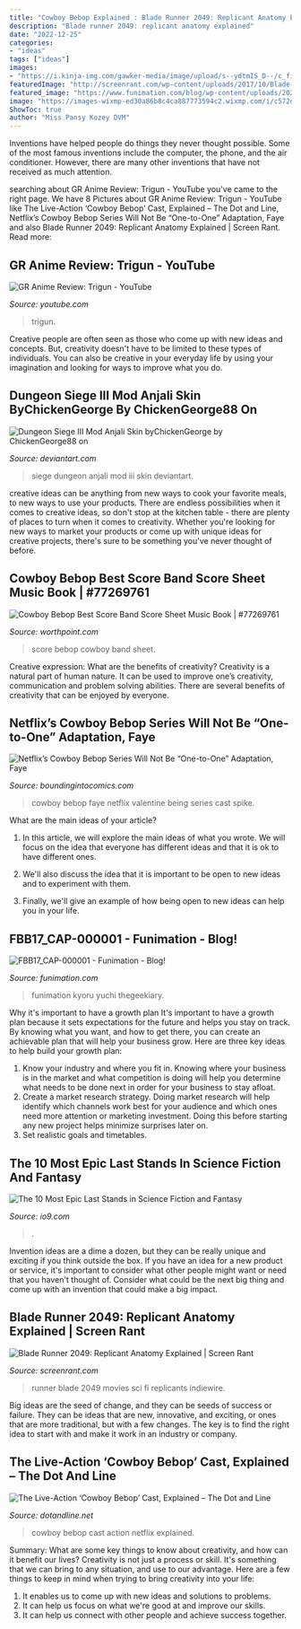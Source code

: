 ```yaml
---
title: "Cowboy Bebop Explained : Blade Runner 2049: Replicant Anatomy Explained"
description: "Blade runner 2049: replicant anatomy explained"
date: "2022-12-25"
categories:
- "ideas"
tags: ["ideas"]
images:
- "https://i.kinja-img.com/gawker-media/image/upload/s--ydtmIS_D--/c_fill,fl_progressive,g_center,h_900,q_80,w_1600/17oyoe7hzzvj5jpg.jpg"
featuredImage: "http://screenrant.com/wp-content/uploads/2017/10/Blade-Runner-2049-Ryan-Gosling-Sylvia-Hoeks.jpg"
featured_image: "https://www.funimation.com/blog/wp-content/uploads/2020/11/FBB17_CAP-000001.jpg"
image: "https://images-wixmp-ed30a86b8c4ca887773594c2.wixmp.com/i/c572defc-5d00-4f48-b77d-b97cb7b30e26/dbvhpkb-33c17432-5e82-4588-90d0-fc8d76083a5d.png"
ShowToc: true
author: "Miss Pansy Kozey DVM"
---
```



Inventions have helped people do things they never thought possible. Some of the most famous inventions include the computer, the phone, and the air conditioner. However, there are many other inventions that have not received as much attention.

	

		
searching about GR Anime Review: Trigun - YouTube you've came to the right page. We have 8 Pictures about GR Anime Review: Trigun - YouTube like The Live-Action ‘Cowboy Bebop’ Cast, Explained – The Dot and Line, Netflix’s Cowboy Bebop Series Will Not Be “One-to-One” Adaptation, Faye and also Blade Runner 2049: Replicant Anatomy Explained | Screen Rant. Read more:
		
    
## GR Anime Review: Trigun - YouTube

<img loading=lazy src="https://i.ytimg.com/vi/paWk-qYgIqk/hqdefault.jpg?sqp=-oaymwEiCKgBEF5IWvKriqkDFQgBFQAAAAAYASUAAMhCPQCAokN4AQ==&amp;rs=AOn4CLB0cGW76tBASz-VNf57NgM6wcPLDw" onerror="this.onerror=null;this.src='https://tse4.mm.bing.net/th?id=OIP.su-RGh3bWzBnKYOho2958wAAAA&amp;pid=15.1';" alt="GR Anime Review: Trigun - YouTube">

_Source: youtube.com_

>trigun. 

	

Creative people are often seen as those who come up with new ideas and concepts. But, creativity doesn't have to be limited to these types of individuals. You can also be creative in your everyday life by using your imagination and looking for ways to improve what you do.

    
## Dungeon Siege III Mod Anjali Skin ByChickenGeorge By ChickenGeorge88 On

<img loading=lazy src="https://images-wixmp-ed30a86b8c4ca887773594c2.wixmp.com/i/c572defc-5d00-4f48-b77d-b97cb7b30e26/dbvhpkb-33c17432-5e82-4588-90d0-fc8d76083a5d.png" onerror="this.onerror=null;this.src='https://tse2.mm.bing.net/th?id=OIP.nRXamoMLN-7TKMTERX2tKwHaFu&amp;pid=15.1';" alt="Dungeon Siege III Mod Anjali Skin byChickenGeorge by ChickenGeorge88 on">

_Source: deviantart.com_

>siege dungeon anjali mod iii skin deviantart. 

	

creative ideas can be anything from new ways to cook your favorite meals, to new ways to use your products. There are endless possibilities when it comes to creative ideas, so don't stop at the kitchen table - there are plenty of places to turn when it comes to creativity. Whether you're looking for new ways to market your products or come up with unique ideas for creative projects, there's sure to be something you've never thought of before.

    
## Cowboy Bebop Best Score Band Score Sheet Music Book | #77269761

<img loading=lazy src="https://thumbs.worthpoint.com/zoom/images1/1/0709/17/cowboy-bebop-best-score-band-score_1_db00992b6ac0583fa9100db4f167d0d8.jpg" onerror="this.onerror=null;this.src='https://tse2.mm.bing.net/th?id=OIP.Wy5np3KBexQ4jcbQGkrqoQAAAA&amp;pid=15.1';" alt="Cowboy Bebop Best Score Band Score Sheet Music Book | #77269761">

_Source: worthpoint.com_

>score bebop cowboy band sheet. 

	

Creative expression: What are the benefits of creativity?
Creativity is a natural part of human nature. It can be used to improve one’s creativity, communication and problem solving abilities. There are several benefits of creativity that can be enjoyed by everyone.

    
## Netflix’s Cowboy Bebop Series Will Not Be “One-to-One” Adaptation, Faye

<img loading=lazy src="https://boundingintocomics.com/wp-content/uploads/2020/06/2020.06.07-01.36-boundingintocomics-5edced7a2793c.jpg" onerror="this.onerror=null;this.src='https://tse4.mm.bing.net/th?id=OIP.kyMtfYP8b1_nzcjBGkpE7wHaHR&amp;pid=15.1';" alt="Netflix’s Cowboy Bebop Series Will Not Be “One-to-One” Adaptation, Faye">

_Source: boundingintocomics.com_

>cowboy bebop faye netflix valentine being series cast spike. 

	

What are the main ideas of your article?
1. In this article, we will explore the main ideas of what you wrote. We will focus on the idea that everyone has different ideas and that it is ok to have different ones.
2. We'll also discuss the idea that it is important to be open to new ideas and to experiment with them.

3. Finally, we'll give an example of how being open to new ideas can help you in your life.

    
## FBB17_CAP-000001 - Funimation - Blog!

<img loading=lazy src="https://www.funimation.com/blog/wp-content/uploads/2020/11/FBB17_CAP-000001.jpg" onerror="this.onerror=null;this.src='https://tse4.mm.bing.net/th?id=OIP.PZ64d25D8xwgAG2FdUgRIQHaEK&amp;pid=15.1';" alt="FBB17_CAP-000001 - Funimation - Blog!">

_Source: funimation.com_

>funimation kyoru yuchi thegeekiary. 

	

Why it's important to have a growth plan
It's important to have a growth plan because it sets expectations for the future and helps you stay on track. By knowing what you want, and how to get there, you can create an achievable plan that will help your business grow. Here are three key ideas to help build your growth plan: 
1. Know your industry and where you fit in. Knowing where your business is in the market and what competition is doing will help you determine what needs to be done next in order for your business to stay afloat. 
2. Create a market research strategy. Doing market research will help identify which channels work best for your audience and which ones need more attention or marketing investment. Doing this before starting any new project helps minimize surprises later on. 
3. Set realistic goals and timetables.

    
## The 10 Most Epic Last Stands In Science Fiction And Fantasy

<img loading=lazy src="https://i.kinja-img.com/gawker-media/image/upload/s--ydtmIS_D--/c_fill,fl_progressive,g_center,h_900,q_80,w_1600/17oyoe7hzzvj5jpg.jpg" onerror="this.onerror=null;this.src='https://tse3.mm.bing.net/th?id=OIP.j3HLZBYrj7vSyko09IAiRgHaEK&amp;pid=15.1';" alt="The 10 Most Epic Last Stands in Science Fiction and Fantasy">

_Source: io9.com_

>. 

	

Invention ideas are a dime a dozen, but they can be really unique and exciting if you think outside the box. If you have an idea for a new product or service, it's important to consider what other people might want or need that you haven't thought of. Consider what could be the next big thing and come up with an invention that could make a big impact.

    
## Blade Runner 2049: Replicant Anatomy Explained | Screen Rant

<img loading=lazy src="http://screenrant.com/wp-content/uploads/2017/10/Blade-Runner-2049-Ryan-Gosling-Sylvia-Hoeks.jpg" onerror="this.onerror=null;this.src='https://tse3.mm.bing.net/th?id=OIP.6x0orZRz5yiSLfHXLTsJ5wHaDs&amp;pid=15.1';" alt="Blade Runner 2049: Replicant Anatomy Explained | Screen Rant">

_Source: screenrant.com_

>runner blade 2049 movies sci fi replicants indiewire. 

	

Big ideas are the seed of change, and they can be seeds of success or failure. They can be ideas that are new, innovative, and exciting, or ones that are more traditional, but with a few changes. The key is to find the right idea to start with and make it work in an industry or company.

    
## The Live-Action ‘Cowboy Bebop’ Cast, Explained – The Dot And Line

<img loading=lazy src="https://dotandline.net/wp-content/uploads/2019/04/1nCtPVmCmgI5UXlxxBwACFw.jpg" onerror="this.onerror=null;this.src='https://tse2.mm.bing.net/th?id=OIP.b4KUJYuUOJEpd11EUebUrQHaD4&amp;pid=15.1';" alt="The Live-Action ‘Cowboy Bebop’ Cast, Explained – The Dot and Line">

_Source: dotandline.net_

>cowboy bebop cast action netflix explained. 

	

Summary: What are some key things to know about creativity, and how can it benefit our lives?
Creativity is not just a process or skill. It's something that we can bring to any situation, and use to our advantage. Here are a few things to keep in mind when trying to bring creativity into your life:
1. It enables us to come up with new ideas and solutions to problems.
2. It can help us focus on what we're good at and improve our skills.
3. It can help us connect with other people and achieve success together.


